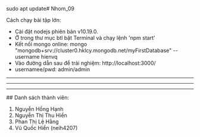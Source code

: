 sudo apt update# Nhom_09 

Cách chạy bài tập lớn:
- Cài đặt nodejs phiên bản v10.19.0.
- Ở trong thư mục btl bật Terminal và chạy lệnh 'npm start'
- Kết nối mongo online: mongo "mongodb+srv://cluster0.hklcy.mongodb.net/myFirstDatabase" --username hienvq
- Vào đường dẫn sau để trải nghiệm: http://localhost:3000/
- usernamee/pwd: admin/admin
--------------------------------------------

---------------------------------------------
***
﻿## Danh sách thành viên:
1. Nguyễn Hồng Hạnh
2. Nguyễn Thị Thu Hiền
3. Phan Thị Lệ Hằng
4. Vũ Quốc Hiển (neih4207)